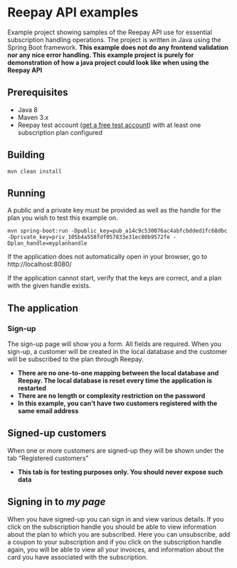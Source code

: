 # Reepay API examples

Example project showing samples of the Reepay API use for essential subscription handling operations. The project is written in Java using the Spring Boot framework.
**This example does not do any frontend validation nor any nice error handling. This example project is purely for demonstration of how a java project could look like when using the Reepay API**

## Prerequisites

* Java 8
* Maven 3.x
* Reepay test account ([get a free test account](https://signup.reepay.com/)) with at least one subscription plan configured

## Building

    mvn clean install

## Running

A public and a private key must be provided as well as the handle for the plan you wish to test this example on.

    mvn spring-boot:run -Dpublic_key=pub_a14c9c530076ac4abfcbdded1fc68dbc -Dprivate_key=priv_105b4a558fdf057833e31ec80b9572fe -Dplan_handle=myplanhandle

If the application does not automatically open in your browser, go to http://localhost:8080/

If the application cannot start, verify that the keys are correct, and a plan with the given handle exists.

## The application

### Sign-up

The sign-up page will show you a form. All fields are required.
When you sign-up, a customer will be created in the local database and the customer will be subscribed to the plan through Reepay.

- **There are no one-to-one mapping between the local database and Reepay. The local database is reset every time the application is restarted**
- **There are no length or complexity restriction on the password**
- **In this example, you can't have two customers registered with the same email address**

## Signed-up customers

When one or more customers are signed-up they will be shown under the tab "Registered customers"

- **This tab is for testing purposes only. You should never expose such data**

## Signing in to _my page_

When you have signed-up you can sign in and view various details.
If you click on the subscription handle you should be able to view information about the plan to which you are subscribed.
Here you can unsubscribe, add a coupon to your subscription and if you click on the subscription handle again, you will be able to view all your invoices, and information about the card you have associated with the subscription.
